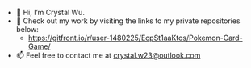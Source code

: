 - 👋 Hi, I’m Crystal Wu.
- 👀 Check out my work by visiting the links to my private repositories below:
  - https://gitfront.io/r/user-1480225/EcpSt1aaKtos/Pokemon-Card-Game/
- 📫 Feel free to contact me at crystal.w23@outlook.com

<!---
crystalw23/crystalw23 is a ✨ special ✨ repository because its `README.md` (this file) appears on your GitHub profile.
You can click the Preview link to take a look at your changes.
--->
